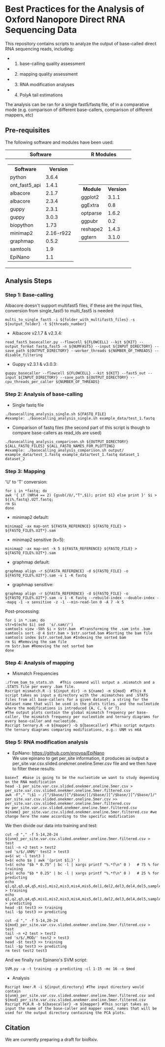 # Best Practices for the Analysis of Oxford Nanopore Direct RNA Sequencing Data

This repository contains scripts to analyze the output of base-called direct RNA sequencing reads, including:
- 1) base-calling quality assessment
- 2) mapping quality assessment
- 3) RNA modification analyses
- 4) PolyA tail estimations

The analysis can be ran for a single fast5/fastq file, of in a comparative mode (e.g. comparison of different base-callers, comparison of different mappers, etc)

## Pre-requisites

The following software and modules have been used:

	
|Software|R Modules|
|--|--|
|<table> <tr><th>Software</th><th>Version</th></tr><tr><td>python</td><td>3.6.4</td></tr><tr><td>ont_fast5_api</td><td>1.4.1</td></tr><tr><td>albacore</td><td>2.1.7</td></tr><tr><td>albacore</td><td>2.3.4</td></tr><tr><td>guppy</td><td>2.3.1</td></tr><tr><td>guppy</td><td>3.0.3</td></tr><tr><td>biopython</td><td>1.73</td></tr><tr><td>minimap2</td><td>2.16-r922</td></tr><tr><td>graphmap</td><td>0.5.2</td></tr><tr><td>samtools</td><td>1.9</td></tr><tr><td>EpiNano</td><td>1.1</td></tr> </table>| <table> <tr><th>Module</th><th>Version</th></tr><tr><td>ggplot2</td><td>3.1.1</td></tr><tr><td>ggExtra</td><td>0.8</td></tr><tr><td>optparse</td><td>1.6.2</td></tr><tr><td>ggpubr</td><td>0.2</td></tr><tr><td>reshape2</td><td>1.4.3</td></tr><tr><td>ggtern</td><td>3.1.0</td></tr> </table>|


## Analysis Steps 

### Step 1: Base-calling

Albacore doesn't support multifast5 files, if these are the input files, conversion from single_fast5 to multi_fast5 is needed:
>
	multi_to_single_fast5 -i ${folder_with_multifast5_files} -s ${output_folder} -t ${threads_number} 
	
* Albacore v2.1.7 & v2.3.4:
```{r, engine='bash', count_lines}
read_fast5_basecaller.py --flowcell ${FLOWCELL} --kit ${KIT} --output_format fastq,fast5 -n ${NUMFAST5} --input ${INPUT_DIRECTORY} --save_path ${OUTPUT_DIRECTORY} --worker_threads ${NUMBER_OF_THREADS} --disable_filtering
```

* Guppy v2.3.1 & v3.0.3:
```{r, engine='bash', count_lines}
guppy_basecaller --flowcell ${FLOWCELL} --kit ${KIT} --fast5_out --input ${INPUT_DIRECTORY} --save_path ${OUTPUT_DIRECTORY} --cpu_threads_per_caller ${NUMBER_OF_THREADS}
```
### Step 2: Analysis of base-calling

* Single fastq file
```{r}
./basecalling_analysis_single.sh ${FASTQ_FILE}
#example: ./basecalling_analysis_single.sh example_data/test_1.fastq
```
* Comparison of fastq files (the second part of this script is though to compare base-callers as read_ids are used)
```{r}
./basecalling_analysis_comparison.sh ${OUTPUT_DIRECTORY} ${ALL_FASTQ_FILES} ${ALL_FASTQ_NAMES_FOR_PLOTTING}
#example: ./basecalling_analysis_comparison.sh output/ example_data/test_1.fastq example_data/test_1.fastq dataset_1 dataset_2
```

### Step 3: Mapping

'U' to 'T' conversion:
```{r, engine='bash', count_lines}
for i in *fastq; do
awk '{ if (NR%4 == 2) {gsub(/U/,"T",$1); print $1} else print }' $i > ${i%.fastq}.U2T.fastq;
rm $i
done
```
* minimap2 default:
```{r, engine='bash', count_lines}
minimap2 -ax map-ont ${FASTA_REFERENCE} ${FASTQ_FILE} > ${FASTQ_FILE%.U2T*}.sam
```
* minimap2 sensitive (k=5):
```
minimap2 -ax map-ont -k 5 ${FASTA_REFERENCE} ${FASTQ_FILE} > ${FASTQ_FILE%.U2T*}.sam
```

* graphmap default:
```{r, engine='bash', count_lines}
graphmap align -r ${FASTA_REFERENCE} -d ${FASTQ_FILE} -o ${FASTQ_FILE%.U2T*}.sam -v 1 -K fastq
```

* graphmap sensitive:
```{r, engine='bash', count_lines}
graphmap align -r ${FASTA_REFERENCE} -d ${FASTQ_FILE} -o ${FASTQ_FILE%.U2T*}.sam -v 1 -K fastq --rebuild-index --double-index --mapq -1 -x sensitive -z -1 --min-read-len 0 -A 7 -k 5
```

Post-processing:
```{r, engine='bash', count_lines}
for i in *.sam; do
str=$(echo $i| sed  's/.sam//')
samtools view -Sbh $i > $str.bam  #Transforming the .sam into .bam
samtools sort -@ 4 $str.bam > $str.sorted.bam #Sorting the bam file
samtools index $str.sorted.bam #Indexing the sorted bam
rm $i #Removing the sam file
rm $str.bam #Removing the not sorted bam
done
```


### Step 4: Analysis of mapping

* Mismatch Frequencies
```
./from_bam_to_stats.sh   #This command will output a .mismatch and a .STATS file per every .bam file.
Rscript mismatch.R -i ${input_dir} -n ${name} -m ${mod}  #This R script takes as input a directory with the .mismatches and .STATS files from all base-callers for a given dataset; a string for the dataset name that will be used in the plots titles, and the nucleotide where the modifications is introduced {A, C, G or T}. 
#The output plots contain the global mismatch frequency per base-caller, the mismatch frequency per nucleotide and ternary diagrams for every base-caller and nucleotide.
Rscript ternary.R -m ${mapper} -b ${basecaller} #This script outputs the ternary diagrams comparing modifications, e.g.: UNM vs m6A
```

### Step 5: RNA modification analysis

* EpiNano: https://github.com/enovoa/EpiNano  
We use epinano to get per_site information, it produces as output a per_site.var.csv.slided.onekmer.oneline.5mer.csv file and we then have to filter these results:
```
base=T  #base is going to be the nucleotide we want to study depending on the RNA modification
head -1 per_site.var.csv.slided.onekmer.oneline.5mer.csv > per_site.var.csv.slided.onekmer.oneline.5mer.filtered.csv
awk -F"," "\$1 ~ /[^/$base/][^/$base/][/$base/][^/$base/][^/$base/]/" per_site.var.csv.slided.onekmer.oneline.5mer.csv >> per_site.var.csv.slided.onekmer.oneline.5mer.filtered.csv
mv per_site.var.csv.slided.onekmer.oneline.5mer.filtered.csv ${name}_per_site.var.csv.slided.onekmer.oneline.5mer.filtered.csv #we change here the name according to the specific modification
```
We then divide our data into training and test:
```
cut -d "," -f 5-14,20-24 ${unm}_per_site.var.csv.slided.onekmer.oneline.5mer.filtered.csv > test
tail -n +2 test > test2
sed 's/$/,UNM/' test2 > test3
a=$( wc -l test3 )
b=$( echo $a | awk '{print $1;}' )
t=$( echo "$b * 0.75" | bc -l | xargs printf "%.*f\n" 0 )   # 75 % for training
p=$( echo "$b * 0.25" | bc -l | xargs printf "%.*f\n" 0 )   # 25 % for predicting
echo q1,q2,q3,q4,q5,mis1,mis2,mis3,mis4,mis5,del1,del2,del3,del4,del5,sample > training
echo q1,q2,q3,q4,q5,mis1,mis2,mis3,mis4,mis5,del1,del2,del3,del4,del5,sample > predicting
head -$t test3 >> training 
tail -$p test3 >> predicting

cut -d "," -f 5-14,20-24 ${mod}_per_site.var.csv.slided.onekmer.oneline.5mer.filtered.csv > test
tail -n +2 test > test2
sed 's/$/,MOD/' test2 > test3
head -$t test3 >> training 
tail -$p test3 >> predicting
rm test test2 test3 
```
And we finally run Epinano's SVM script:
```
SVM.py -a -t training -p predicting -cl 1-15 -mc 16 -o $mod
```

* Analysis
```
Rscript kmer.R -i ${input_directory} #The input directory would contain ${unm}_per_site.var.csv.slided.onekmer.oneline.5mer.filtered.csv and ${mod}_per_site.var.csv.slided.onekmer.oneline.5mer.filtered.csv
Rscript PCA.R -b ${basecaller} -m ${mapper} #This script takes as input the name of the base-caller and mapper used, names that will be used for the output directory containing the PCA plots. 
```

## Citation

We are currently preparing a draft for bioRxiv. 


